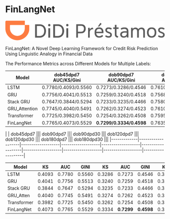 # FinLangNet
<img src="pic/logo.png" alt="Didi" title="Didi">

FinLangNet: A Novel Deep Learning Framework for Credit Risk Prediction Using Linguistic Analogy in Financial Data


The Performance Metrics across Different Models for Multiple Labels:

| Model       | dob45dpd7 AUC/KS/Gini | **dob90dpd7 AUC/KS/Gini** | dob90dpd30 AUC/KS/Gini | dob120dpd7 AUC/KS/Gini | dob120dpd30 AUC/KS/Gini | dob180dpd7 AUC/KS/Gini | dob180dpd30 AUC/KS/Gini |
|-------------|-----------------------|---------------------------|------------------------|------------------------|-------------------------|------------------------|------------------------|
| LSTM        | 0.7780/0.4093/0.5560  | 0.7273/0.3286/0.4546       | 0.7610/0.3809/0.5221   | 0.7101/0.3021/0.4203   | 0.7362/0.3433/0.4725    | 0.6927/0.2776/0.3854   | 0.7098/0.3043/0.4196   |
| GRU         | 0.7756/0.4041/0.5513  | 0.7259/0.3240/0.4518       | 0.7568/0.3716/0.5136   | 0.7093/0.3005/0.4185   | 0.7337/0.3357/0.4674    | 0.6906/0.2744/0.3813   | 0.7062/0.2975/0.4123   |
| Stack GRU   | 0.7647/0.3844/0.5294  | 0.7233/0.3235/0.4466       | 0.7580/0.3771/0.5160   | 0.7071/0.3002/0.4142   | 0.7348/0.3416/0.4697    | 0.6893/0.2740/0.3785   | 0.7062/0.2995/0.4124   |
| GRU_Attention   | 0.7745/0.4040/0.5491  | 0.7262/0.3274/0.4523       | 0.7610/0.3816/0.5221   | 0.7088/0.3017/0.4176   | 0.7367/0.3444/0.4735    | 0.6914/0.2745/0.3828   | 0.7098/0.3030/0.4195   |
| Transformer | 0.7725/0.3982/0.5450  | 0.7254/0.3262/0.4508       | 0.7595/0.3798/0.5191   | 0.7097/0.3012/0.4194   | 0.7376/0.3454/0.4752    | 0.6930/0.2782/0.3859   | 0.7119/0.3067/0.4238   |
| FinLangNet  | 0.7765/0.4073/0.5529  | **0.7299/0.3334/0.4598**   | 0.7635/0.3865/0.5269   | 0.7140/0.3091/0.4279   | 0.7413/0.3516/0.4826    | 0.6971/0.2851/0.3942   | 0.7157/0.3138/0.4313   |

|             | dob45dpd7         ||| dob90dpd7         ||| dob90dpd30        ||| dob120dpd7        ||| dob120dpd30       ||| dob180dpd7        ||| dob180dpd30       |||
|-------------|-------------------|-------------------|-------------------|-------------------|-------------------|-------------------|-------------------|-------------------|-------------------|

| Model       | KS    | AUC   | GINI | KS    | AUC   | GINI | KS    | AUC   | GINI | KS    | AUC   | GINI | KS    | AUC   | GINI | KS    | AUC   | GINI | KS    | AUC   | GINI |
|-------------|-------|-------|------|-------|-------|------|-------|-------|------|-------|-------|------|-------|-------|------|-------|-------|------|-------|-------|------|
| LSTM        | 0.4093| 0.7780| 0.5560| 0.3286| 0.7273| 0.4546| 0.3809| 0.7610| 0.5221| 0.3021| 0.7101| 0.4203| 0.3433| 0.7362| 0.4725| 0.2776| 0.6927| 0.3854| 0.3043| 0.7098| 0.4196|
| GRU         | 0.4041| 0.7756| 0.5513| 0.3240| 0.7259| 0.4518| 0.3716| 0.7568| 0.5136| 0.3005| 0.7093| 0.4185| 0.3357| 0.7337| 0.4674| 0.2744| 0.6906| 0.3813| 0.2975| 0.7062| 0.4123|
| Stack GRU   | 0.3844| 0.7647| 0.5294| 0.3235| 0.7233| 0.4466| 0.3771| 0.7580| 0.5160| 0.3002| 0.7071| 0.4142| 0.3416| 0.7348| 0.4697| 0.2740| 0.6893| 0.3785| 0.2995| 0.7062| 0.4124|
| GRU_Atten   | 0.4040| 0.7745| 0.5491| 0.3274| 0.7262| 0.4523| 0.3816| 0.7610| 0.5221| 0.3017| 0.7088| 0.4176| 0.3444| 0.7367| 0.4735| 0.2745| 0.6914| 0.3828| 0.3030| 0.7098| 0.4195|
| Transformer | 0.3982| 0.7725| 0.5450| 0.3262| 0.7254| 0.4508| 0.3798| 0.7595| 0.5191| 0.3012| 0.7097| 0.4194| 0.3454| 0.7376| 0.4752| 0.2782| 0.6930| 0.3859| 0.3067| 0.7119| 0.4238|
| FinLangNet  | 0.4073| 0.7765| 0.5529| 0.3334| **0.7299**| **0.4598**| 0.3865| 0.7635| 0.5269| 0.3091| 0.7140| 0.4279| 0.3516| 0.7413| 0.4826| 0.2851| 0.6971| 0.3942| 0.3138| 0.7157| 0.4313|
